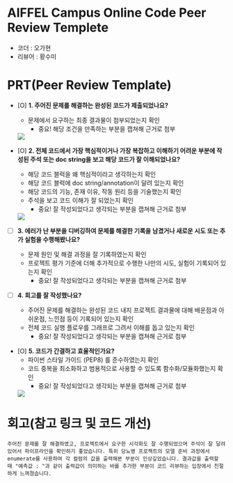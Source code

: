 # AIFFEL Campus Online Code Peer Review Templete
- 코더 : 오가현
- 리뷰어 : 황수미


# PRT(Peer Review Template)
- [O]  **1. 주어진 문제를 해결하는 완성된 코드가 제출되었나요?**
    - 문제에서 요구하는 최종 결과물이 첨부되었는지 확인
        - 중요! 해당 조건을 만족하는 부분을 캡쳐해 근거로 첨부
	<img src = "https://github.com/user-attachments/assets/461de0c1-5a14-46aa-ac27-38ad25dc59b0">
    
- [O]  **2. 전체 코드에서 가장 핵심적이거나 가장 복잡하고 이해하기 어려운 부분에 작성된 
주석 또는 doc string을 보고 해당 코드가 잘 이해되었나요?**
    - 해당 코드 블럭을 왜 핵심적이라고 생각하는지 확인
    - 해당 코드 블럭에 doc string/annotation이 달려 있는지 확인
    - 해당 코드의 기능, 존재 이유, 작동 원리 등을 기술했는지 확인
    - 주석을 보고 코드 이해가 잘 되었는지 확인
        - 중요! 잘 작성되었다고 생각되는 부분을 캡쳐해 근거로 첨부
	<img src = "https://github.com/user-attachments/assets/19caba32-b969-4208-8e70-ccadbbc0d522">
        
- [ ]  **3. 에러가 난 부분을 디버깅하여 문제를 해결한 기록을 남겼거나
새로운 시도 또는 추가 실험을 수행해봤나요?**
    - 문제 원인 및 해결 과정을 잘 기록하였는지 확인
    - 프로젝트 평가 기준에 더해 추가적으로 수행한 나만의 시도, 
    실험이 기록되어 있는지 확인
        - 중요! 잘 작성되었다고 생각되는 부분을 캡쳐해 근거로 첨부
        
- [ ]  **4. 회고를 잘 작성했나요?**
    - 주어진 문제를 해결하는 완성된 코드 내지 프로젝트 결과물에 대해
    배운점과 아쉬운점, 느낀점 등이 기록되어 있는지 확인
    - 전체 코드 실행 플로우를 그래프로 그려서 이해를 돕고 있는지 확인
        - 중요! 잘 작성되었다고 생각되는 부분을 캡쳐해 근거로 첨부
        
- [O]  **5. 코드가 간결하고 효율적인가요?**
    - 파이썬 스타일 가이드 (PEP8) 를 준수하였는지 확인
    - 코드 중복을 최소화하고 범용적으로 사용할 수 있도록 함수화/모듈화했는지 확인
        - 중요! 잘 작성되었다고 생각되는 부분을 캡쳐해 근거로 첨부
	<img src = "https://github.com/user-attachments/assets/777c776c-c060-420a-8094-716c2e945f39">


# 회고(참고 링크 및 코드 개선)
```
주어진 문제를 잘 해결하였고, 프로젝트에서 요구한 시각화도 잘 수행되었으며 주석이 잘 달려있어서 파이프라인을 확인하기 좋았습니다. 특히 당뇨병 프로젝트의 모델 준비 과정에서 enumerate를 사용하여 각 컬럼의 값을 출력해본 부분이 인상깊었습니다. 결과값을 출력할 때 "예측값 : "과 같이 출력값이 의미하는 바를 추가한 부분이 코드 리뷰하는 입장에서 친절하게 느껴졌습니다.
```

